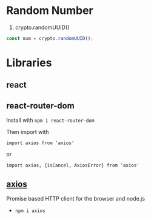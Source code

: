 # Random Number

1. crypto.randomUUID()

```javascript
const num = crypto.randomUUID();
```

# Libraries

## react

## react-router-dom

Install with `npm i react-router-dom`

Then import with

`import axios from 'axios'`

or

`import axios, {isCancel, AxiosError} from 'axios'`

## [axios](https://www.npmjs.com/package/axios)

Promise based HTTP client for the browser and node.js

- `npm i axios`
